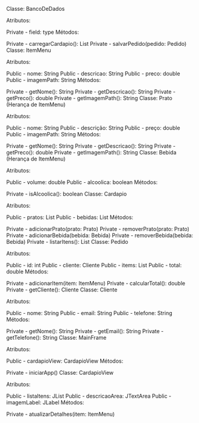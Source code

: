 Classe: BancoDeDados

Atributos:

Private - field: type
Métodos:

Private - carregarCardapio(): List<ItemMenu>
Private - salvarPedido(pedido: Pedido)
Classe: ItemMenu

Atributos:

Public - nome: String
Public - descricao: String
Public - preco: double
Public - imagemPath: String
Métodos:

Private - getNome(): String
Private - getDescricao(): String
Private - getPreco(): double
Private - getImagemPath(): String
Classe: Prato (Herança de ItemMenu)

Atributos:

Public - nome: String
Public - descrição: String
Public - preço: double
Public - imagemPath: String
Métodos:

Private - getNome(): String
Private - getDescricao(): String
Private - getPreco(): double
Private - getImagemPath(): String
Classe: Bebida (Herança de ItemMenu)

Atributos:

Public - volume: double
Public - alcoolica: boolean
Métodos:

Private - isAlcoolica(): boolean
Classe: Cardapio

Atributos:

Public - pratos: List<Prato>
Public - bebidas: List<Bebida>
Métodos:

Private - adicionarPrato(prato: Prato)
Private - removerPrato(prato: Prato)
Private - adicionarBebida(bebida: Bebida)
Private - removerBebida(bebida: Bebida)
Private - listarItens(): List<ItemMenu>
Classe: Pedido

Atributos:

Public - id: int
Public - cliente: Cliente
Public - items: List<Prato>
Public - total: double
Métodos:

Private - adicionarItem(item: ItemMenu)
Private - calcularTotal(): double
Private - getCliente(): Cliente
Classe: Cliente

Atributos:

Public - nome: String
Public - email: String
Public - telefone: String
Métodos:

Private - getNome(): String
Private - getEmail(): String
Private - getTelefone(): String
Classe: MainFrame

Atributos:

Public - cardapioView: CardapioView
Métodos:

Private - iniciarApp()
Classe: CardapioView

Atributos:

Public - listaItens: JList<ItemMenu>
Public - descricaoArea: JTextArea
Public - imagemLabel: JLabel
Métodos:

Private - atualizarDetalhes(item: ItemMenu)
